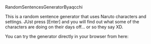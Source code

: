 RandomSentencesGeneratorByaqcchi

This is a random sentence generator that uses Naruto characters and settings. 
JUst press [Enter] and you will find out what some of the characters are doing on their days off... or so they say XD.

You can try the generator directly in your browser from here: 


